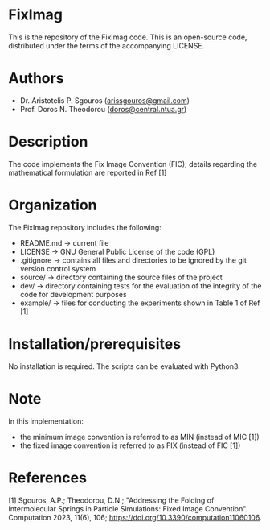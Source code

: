 # FixImag
This is the repository of the FixImag code.
This is an open-source code, distributed under the terms of the accompanying LICENSE.

# Authors
- Dr. Aristotelis P. Sgouros (arissgouros@gmail.com)
- Prof. Doros N. Theodorou (doros@central.ntua.gr)

# Description
The code implements the Fix Image Convention (FIC); details regarding the mathematical formulation are reported in Ref [1]

# Organization
The FixImag repository includes the following:
 - README.md -> current file
 - LICENSE -> GNU General Public License of the code (GPL)
 - .gitignore -> contains all files and directories to be ignored by the git version control system
 - source/ -> directory containing the source files of the project
 - dev/ -> directory containing tests for the evaluation of the integrity of the code for development purposes
 - example/ -> files for conducting the experiments shown in Table 1 of Ref [1]

# Installation/prerequisites
No installation is required.
The scripts can be evaluated with Python3.

# Note
In this implementation:
 - the minimum image convention is referred to as MIN (instead of MIC [1])
 - the fixed image convention is referred to as FIX (instead of FIC [1])

# References
[1] Sgouros, A.P.; Theodorou, D.N.; "Addressing the Folding of Intermolecular Springs in Particle Simulations: Fixed Image Convention". Computation 2023, 11(6), 106; https://doi.org/10.3390/computation11060106.

